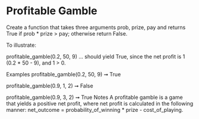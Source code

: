 # Profitable Gamble

Create a function that takes three arguments prob, prize, pay and returns True if prob \* prize > pay; otherwise return False.

To illustrate:

profitable_gamble(0.2, 50, 9)
... should yield True, since the net profit is 1 (0.2 \* 50 - 9), and 1 > 0.

Examples
profitable_gamble(0.2, 50, 9) ➞ True

profitable_gamble(0.9, 1, 2) ➞ False

profitable_gamble(0.9, 3, 2) ➞ True
Notes
A profitable gamble is a game that yields a positive net profit, where net profit is calculated in the following manner: net_outcome = probability_of_winning \* prize - cost_of_playing.
